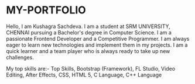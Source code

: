 # MY-PORTFOLIO

Hello, I am Kushagra Sachdeva.
I am a student at SRM UNIVERSITY, CHENNAI pursuing a Bachelor's degree in Computer Science. I am a passionate Frontend Developer and a Competitive Programmer. I am always eager to learn new technologies and implement them in my projects. I am a quick learner and a team player who is always ready to take up new challenges.

My top skills are:-
Top Skills,
Bootstrap (Framework),
FL Studio,
Video Editing,
After Effects,
CSS,
HTML 5,
C Language,
C++ Language
